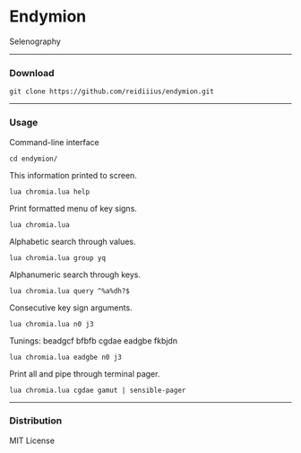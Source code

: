 # Endymion
Selenography

---

### Download

    git clone https://github.com/reidiiius/endymion.git

---

### Usage
Command-line interface

    cd endymion/

This information printed to screen.

    lua chromia.lua help

Print formatted menu of key signs.

    lua chromia.lua

Alphabetic search through values.

    lua chromia.lua group yq

Alphanumeric search through keys.

    lua chromia.lua query ^%a%dh?$

Consecutive key sign arguments.

    lua chromia.lua n0 j3

Tunings: beadgcf bfbfb cgdae eadgbe fkbjdn

    lua chromia.lua eadgbe n0 j3

Print all and pipe through terminal pager.

    lua chromia.lua cgdae gamut | sensible-pager

---

### Distribution
MIT License

